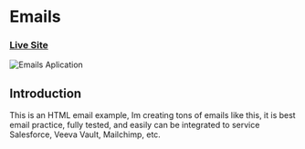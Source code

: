 # Emails

### [Live Site](https://melodic-moonbeam-87a240.netlify.app/)

![Emails Aplication](https://vlad-nn.netlify.app/_nuxt/emails.CkIlER8q.png)

## Introduction
This is an HTML email example, Im creating tons of emails like this, it is best email practice, fully tested, and easily can be integrated to service Salesforce, Veeva Vault, Mailchimp, etc.
